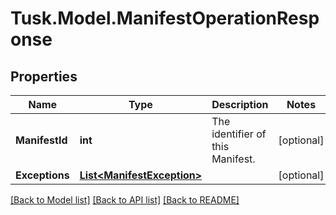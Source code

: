 # Tusk.Model.ManifestOperationResponse

## Properties

Name | Type | Description | Notes
------------ | ------------- | ------------- | -------------
**ManifestId** | **int** | The identifier of this Manifest. | [optional] 
**Exceptions** | [**List&lt;ManifestException&gt;**](ManifestException.md) |  | [optional] 

[[Back to Model list]](../README.md#documentation-for-models) [[Back to API list]](../README.md#documentation-for-api-endpoints) [[Back to README]](../README.md)

